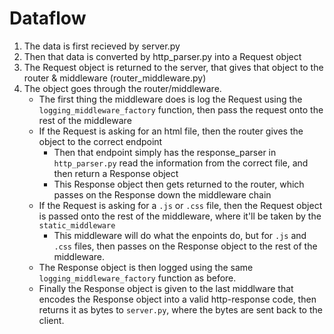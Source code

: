 # Dataflow
1. The data is first recieved by server.py
2. Then that data is converted by http_parser.py into a Request object
3. The Request object is returned to the server, that gives that object to the router & middleware (router_middleware.py)
4. The object goes through the router/middleware.
    - The first thing the middleware does is log the Request using the `logging_middleware_factory` function, then pass the request onto the rest of the middleware
    - If the Request is asking for an html file, then the router gives the object to the correct endpoint
        - Then that endpoint simply has the response_parser in `http_parser.py` read the information from the correct file, and then return a Response object
        - This Response object then gets returned to the router, which passes on the Response down the middleware chain
    - If the Request is asking for a `.js` or `.css` file, then the Request object is passed onto the rest of the middleware, where it'll be taken by the `static_middleware`
        - This middleware will do what the enpoints do, but for `.js` and `.css` files, then passes on the Response object to the rest of the middleware.
    - The Response object is then logged using the same `logging_middleware_factory` function as before.
    - Finally the Response object is given to the last middlware that encodes the Response object into a valid http-response code, then returns it as bytes to `server.py`, where the bytes are sent back to the client.